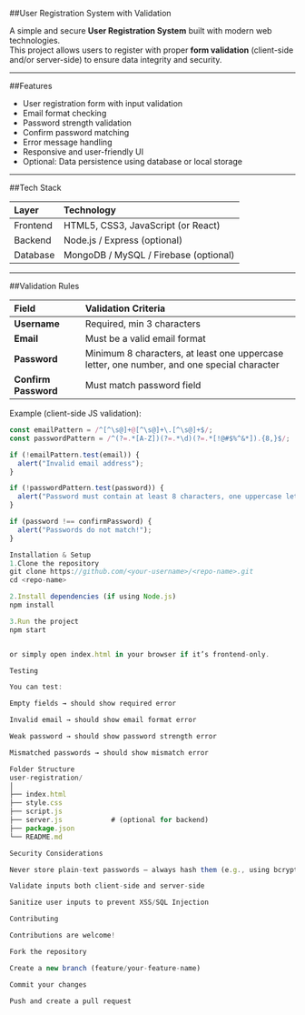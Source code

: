 ##User Registration System with Validation

A simple and secure **User Registration System** built with modern web technologies.  
This project allows users to register with proper **form validation** (client-side and/or server-side) to ensure data integrity and security.

---

##Features

- User registration form with input validation
- Email format checking
- Password strength validation
- Confirm password matching
- Error message handling
- Responsive and user-friendly UI
- Optional: Data persistence using database or local storage

---

##Tech Stack

| Layer | Technology |
|:------|:------------|
| Frontend | HTML5, CSS3, JavaScript (or React) |
| Backend | Node.js / Express (optional) |
| Database | MongoDB / MySQL / Firebase (optional) |

---

##Validation Rules

| Field | Validation Criteria |
|:------|:--------------------|
| **Username** | Required, min 3 characters |
| **Email** | Must be a valid email format |
| **Password** | Minimum 8 characters, at least one uppercase letter, one number, and one special character |
| **Confirm Password** | Must match password field |

Example (client-side JS validation):

```javascript
const emailPattern = /^[^\s@]+@[^\s@]+\.[^\s@]+$/;
const passwordPattern = /^(?=.*[A-Z])(?=.*\d)(?=.*[!@#$%^&*]).{8,}$/;

if (!emailPattern.test(email)) {
  alert("Invalid email address");
}

if (!passwordPattern.test(password)) {
  alert("Password must contain at least 8 characters, one uppercase letter, one number, and one special character.");
}

if (password !== confirmPassword) {
  alert("Passwords do not match!");
}

Installation & Setup
1.Clone the repository
git clone https://github.com/<your-username>/<repo-name>.git
cd <repo-name>

2️.Install dependencies (if using Node.js)
npm install

3️.Run the project
npm start


or simply open index.html in your browser if it’s frontend-only.

Testing

You can test:

Empty fields → should show required error

Invalid email → should show email format error

Weak password → should show password strength error

Mismatched passwords → should show mismatch error

Folder Structure
user-registration/
│
├── index.html
├── style.css
├── script.js
├── server.js            # (optional for backend)
├── package.json
└── README.md

Security Considerations

Never store plain-text passwords — always hash them (e.g., using bcrypt)

Validate inputs both client-side and server-side

Sanitize user inputs to prevent XSS/SQL Injection

Contributing

Contributions are welcome!

Fork the repository

Create a new branch (feature/your-feature-name)

Commit your changes

Push and create a pull request
